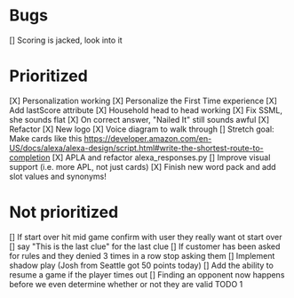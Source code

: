 # Bugs
[] Scoring is jacked, look into it

# Prioritized
[X] Personalization working
  [X] Personalize the First Time experience
[X] Add lastScore attribute
[X] Household head to head working
[X] Fix SSML, she sounds flat
  [X] On correct answer, "Nailed It" still sounds awful
[X] Refactor
[X] New logo
[X] Voice diagram to walk through
  [] Stretch goal: Make cards like this https://developer.amazon.com/en-US/docs/alexa/alexa-design/script.html#write-the-shortest-route-to-completion
[X] APLA and refactor alexa_responses.py
  [] Improve visual support (i.e. more APL, not just cards)
[X] Finish new word pack and add slot values and synonyms!

# Not prioritized
[] If start over hit mid game confirm with user they really want ot start over
[] say "This is the last clue" for the last clue
[] If customer has been asked for rules and they denied 3 times in a row stop asking them
[] Implement shadow play (Josh from Seattle got 50 points today)
[] Add the ability to resume a game if the player times out
[] Finding an opponent now happens before we even determine whether or not they are valid TODO 1
